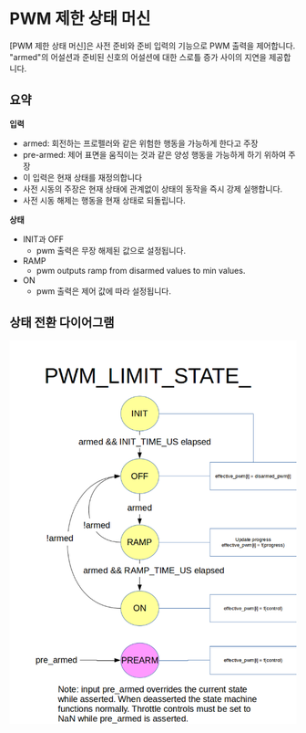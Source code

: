 # PWM 제한 상태 머신

[PWM 제한 상태 머신]은 사전 준비와 준비 입력의 기능으로 PWM 출력을 제어합니다. "armed"의 어설션과 준비된 신호의 어설션에 대한 스로틀 증가 사이의 지연을 제공합니다.

## 요약
**입력**
  * armed: 회전하는 프로펠러와 같은 위험한 행동을 가능하게 한다고 주장
  * pre-armed: 제어 표면을 움직이는 것과 같은 양성 행동을 가능하게 하기 위하여 주장
   * 이 입력은 현재 상태를 재정의합니다
   * 사전 시동의 주장은 현재 상태에 관계없이 상태의 동작을 즉시 강제 실행합니다.
   * 사전 시동 해제는 행동을 현재 상태로 되돌립니다.

**상태**
  * INIT과 OFF
    * pwm 출력은 무장 해제된 값으로 설정됩니다.
  * RAMP
    * pwm outputs ramp from disarmed values to min values.
  * ON
    * pwm 출력은 제어 값에 따라 설정됩니다.


## 상태 전환 다이어그램
![](../../assets/diagrams/pwm_limit_state_diagram.png)
